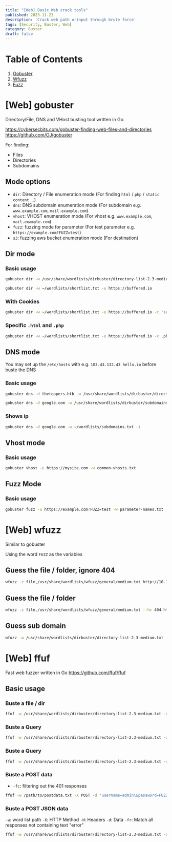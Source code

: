 ```yaml
---
title: "[Web] Basic Web crack tools"
published: 2023-11-23
description: 'Crack web path orinput through brute force'
tags: [Security, Buster, Web]
category: Buster
draft: false
---
```


# Table of Contents
1. [Gobuster](#web-gobuster)
2. [Wfuzz](#web-wfuzz)
3. [Fuzz](#web-ffuf)

# [Web] gobuster

Directory/File, DNS and VHost busting tool written in Go.

https://cybersecbits.com/gobuster-finding-web-files-and-directories  
https://github.com/OJ/gobuster  

For finding:   
- Files  
- Directories  
- Subdomains 

## Mode options
- `dir`: Directory / File enumeration mode (For finding `html` / `php` / `static content` ...)
- `dns`: DNS subdomain enumeration mode (For subdomain e.g. `www.example.com`, `mail.example.com`)
- `vhost`: VHOST enumeration mode (For vhost e.g. `www.example.com`, `mail.example.com`)
- `fuzz`: fuzzing mode for parameter (For test parameter e.g. `https://example.com?FUZZ=test`)
- `s3`: fuzzing aws bucket enumeration mode (For destination)

## Dir mode
### Basic usage
```bash
gobuster dir -w /usr/share/wordlists/dirbuster/directory-list-2.3-medium.txt -u 10.10.103.116 

gobuster dir -w ~/wordlists/shortlist.txt -u https://buffered.io
```

### With Cookies
```bash
gobuster dir -w ~/wordlists/shortlist.txt -u https://buffered.io -c 'session=123456'
```

### Specific `.html` and `.php`
```bash
gobuster dir -w ~/wordlists/shortlist.txt -u https://buffered.io -x .php,.html
```

## DNS mode
You may set up the `/etc/hosts` with e.g. `103.43.132.43 hello.io` before buste the DNS

### Basic usage
```bash
gobuster dns -d thetoppers.htb -w /usr/share/wordlists/dirbuster/directory-list-2.3-medium.txt

gobuster dns -d google.com -w /usr/share/wordlists/dirbuster/subdomains.txt
```

### Shows ip
```bash
gobuster dns -d google.com -w ~/wordlists/subdomains.txt -i
```

## Vhost mode
### Basic usage
```bash
gobuster vhost -u https://mysite.com -w common-vhosts.txt
```

## Fuzz Mode
### Basic usage
```bash
gobuster fuzz -u https://example.com?FUZZ=test -w parameter-names.txt
```

# [Web] wfuzz 
Similar to gobuster

Using the word `FUZZ` as the variables

## Guess the file / folder, ignore 404
```bash
wfuzz -z file,/usr/share/wordlists/wfuzz/general/medium.txt http://10.129.158.135/FUZZ
```

## Guess the file / folder
```bash
wfuzz -z file,/usr/share/wordlists/wfuzz/general/medium.txt --hc 404 http://10.129.158.135/FUZZ
```

## Guess sub domain
```bash
wfuzz -w /usr/share/wordlists/dirbuster/directory-list-2.3-medium.txt -H "Host: FUZZ.thetoppers.htb" --sc 302 http://thetoppers.htb/
```

# [Web] ffuf 

Fast web fuzzer written in Go
https://github.com/ffuf/ffuf  

## Basic usage
### Buste a file / dir
```bash
ffuf -w /usr/share/wordlists/dirbuster/directory-list-2.3-medium.txt -u https://target/FUZZ
```

### Buste a Query
```bash
ffuf -w /usr/share/wordlists/dirbuster/directory-list-2.3-medium.txt -u https://target/script.php?FUZZ=test_value
```

### Buste a Query
```bash
ffuf -w /usr/share/wordlists/dirbuster/directory-list-2.3-medium.txt -u https://target/script.php?FUZZ=test_value
```

### Buste a POST data
- `-fc`: filtering out the 401 responses

```bash
ffuf -w /path/to/postdata.txt -X POST -d "username=admin\&password=FUZZ" -u https://target/login.php -fc 401
```

### Buste a POST JSON data
`-w`: word list path
`-X`: HTTP Method
`-H`: Headers
`-d`: Data
`-fr`: Match all responses not containing text "error"
```bash
ffuf -w /usr/share/wordlists/dirbuster/directory-list-2.3-medium.txt -u https://example.org/ -X POST -H "Content-Type: application/json" -d '{"name": "FUZZ", "anotherkey": "anothervalue"}' -fr "error"
```
